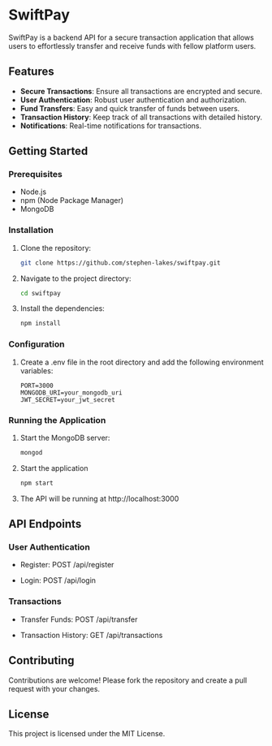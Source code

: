 # SwiftPay

SwiftPay is a backend API for a secure transaction application that allows users to effortlessly transfer and receive funds with fellow platform users.

## Features

- **Secure Transactions**: Ensure all transactions are encrypted and secure.
- **User Authentication**: Robust user authentication and authorization.
- **Fund Transfers**: Easy and quick transfer of funds between users.
- **Transaction History**: Keep track of all transactions with detailed history.
- **Notifications**: Real-time notifications for transactions.

## Getting Started

### Prerequisites

- Node.js
- npm (Node Package Manager)
- MongoDB

### Installation

1. Clone the repository:
   ```bash
   git clone https://github.com/stephen-lakes/swiftpay.git

2. Navigate to the project directory:
    ```bash
    cd swiftpay

3. Install the dependencies:
    ```bash
    npm install

### Configuration

1. Create a .env file in the root directory and add the following environment variables:
    ```env
    PORT=3000
    MONGODB_URI=your_mongodb_uri
    JWT_SECRET=your_jwt_secret

### Running the Application
1.  Start the MongoDB server:
    ```bash
    mongod

2.  Start the application
    ```bash
    npm start

3. The API will be running at http://localhost:3000


## API Endpoints

### User Authentication
- Register: POST /api/register

- Login: POST /api/login

### Transactions
- Transfer Funds: POST /api/transfer

- Transaction History: GET /api/transactions

## Contributing
Contributions are welcome! Please fork the repository and create a pull request with your changes.

## License
This project is licensed under the MIT License.
